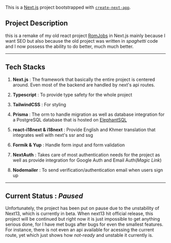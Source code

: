 This is a [Next.js](https://nextjs.org/) project bootstrapped with [`create-next-app`](https://github.com/vercel/next.js/tree/canary/packages/create-next-app).

## Project Description

this is a remake of my old react project [RomJobs](https://github.com/Sean-Sophearom/rom-jobs-client) in Next.js mainly because I want SEO but also because the old project was written in _spaghetti_ code and I now possess the ability to do better, much much better.

---

## Tech Stacks

1. **Next.js** : The framework that basically the entire project is centered around. Even most of the backend are handled by next's api routes.

2. **Typescript** : To provide type safety for the whole project

3. **TailwindCSS** : For styling

4. **Prisma** : The orm to handle migration as well as database integration for a PostgreSQL database that is hosted on [ElephantSQL](https://www.elephantsql.com/)

5. **react-i18next & i18next** : Provide English and Khmer translation that integrates well with next's ssr and ssg

6. **Formik & Yup** : Handle form input and form validation

7. **NextAuth** : Takes care of most authentication needs for the project as well as provide integration for Google Auth and Email Auth(_Magic Link_)

8. **Nodemailer** : To send verification/authentication email when users sign up

---

## Current Status : _Paused_

Unfortunately, the project has been put on pause due to the unstability of Next13, which is currently in beta. When next13 hit official release, this project will be continued but right now it is just impossible to get anything serious done, for I have met bugs after bugs for even the smallest features. For instance, there is not even an api available for acessing the current route, yet which just shows how _not-ready_ and unstable it currently is.
